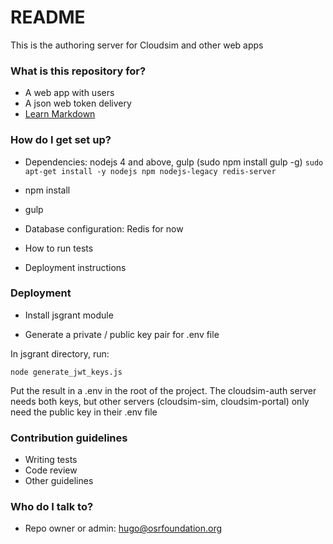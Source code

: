 # README #

This is the authoring server for Cloudsim and other web apps

### What is this repository for? ###

* A web app with users
* A json web token delivery
* [Learn Markdown](https://bitbucket.org/tutorials/markdowndemo)

### How do I get set up? ###

* Dependencies: nodejs 4 and above, gulp (sudo npm install gulp -g)
  `sudo apt-get install -y nodejs npm nodejs-legacy redis-server`

* npm install
* gulp
* Database configuration: Redis for now
* How to run tests
* Deployment instructions

### Deployment ###

* Install jsgrant module

* Generate a private / public key pair for .env file

In jsgrant directory, run:

`node generate_jwt_keys.js`

Put the result in a .env in the root of the project. The cloudsim-auth server
needs both keys, but other servers (cloudsim-sim, cloudsim-portal) only need
the public key in their .env file

### Contribution guidelines ###

* Writing tests
* Code review
* Other guidelines

### Who do I talk to? ###

* Repo owner or admin: hugo@osrfoundation.org
